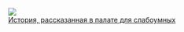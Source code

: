 ![](/books/adventure/Джек%20Лондон/История,%20рассказанная%20в%20палате%20для%20слабоумных.jpg)  
[История, рассказанная в палате для слабоумных](/books/adventure/Джек%20Лондон/История,%20рассказанная%20в%20палате%20для%20слабоумных)
